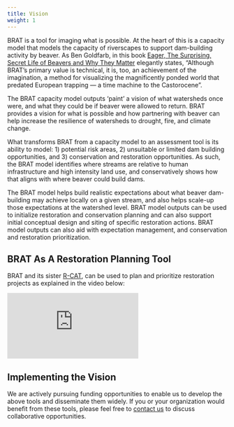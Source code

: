 ```yaml
---
title: Vision
weight: 1
---
```


BRAT is a tool for imaging what is possible. At the heart of this is a capacity model that models the capacity of riverscapes to support dam-building activity by beaver. As Ben Goldfarb, in this book [Eager, The Surprising, Secret Life of Beavers and Why They Matter](https://www.amazon.com/Eager-Surprising-Secret-Beavers-Matter/dp/160358739X) elegantly states, “Although BRAT’s primary value is technical, it is, too, an achievement of the imagination, a method for visualizing the magnificently ponded world that predated European trapping — a time machine to the Castorocene”.

The BRAT capacity model outputs ‘paint’ a vision of what watersheds once were, and what they could be if beaver were allowed to return. BRAT provides a vision for what is possible and how partnering with beaver can help increase the resilience of watersheds to drought, fire, and climate change.

What transforms BRAT from a capacity model to an assessment tool is its ability to model: 1) potential risk areas, 2) unsuitable or limited dam building opportunities, and 3) conservation and restoration opportunities. As such, the BRAT model identifies where streams are relative to human infrastructure and high intensity land use, and conservatively shows how that aligns with where beaver could build dams.

The BRAT model helps build realistic expectations about what beaver dam-building may achieve locally on a given stream, and also helps scale-up those expectations at the watershed level. BRAT model outputs can be used to initialize restoration and conservation planning and can also support initial conceptual design and siting of specific restoration actions. BRAT model outputs can also aid with expectation management, and conservation and restoration prioritization.

## BRAT As A Restoration Planning Tool

BRAT and its sister [R-CAT](http://rcat.riverscapes.xyz/), can be used to plan and prioritize restoration projects as explained in the video below:

<div class="responsive-embed">
<iframe src="https://www.youtube.com/embed/e28Ix-08PdM" frameborder="0" allowfullscreen></iframe>
</div>

## Implementing the Vision

We are actively pursuing funding opportunities to enable us to develop the above tools and disseminate them widely.  If you or your organization would benefit from these tools, please feel free to [contact us](http://www.joewheaton.org/contact.html) to discuss collaborative opportunities.